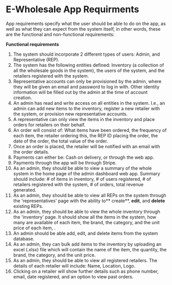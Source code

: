 # E-Wholesale App Requirments

App requirements specify what the user should be able to do on the app, as well as what they can expect from the system itself, in other words, these are the functional and non-functional requirements:

**Functional requirements**

1. The system should incorporate 2 different types of users: Admin, and Representative (REP).
2. The system has the following entities defined: Inventory (a collection of all the wholesale goods in the system), the users of the system, and the retailers registered with the system.
3. Representative accounts can only be provisioned by the admin, where they will be given an email and password to log in with. Other identity information will be filled out by the admin at the time of account creation.
4. An admin has read and write access on all entities in the system. I.e., an admin can add new items to the inventory, register a new retailer with the system, or provision new representative accounts.
5. A representative can only view the items in the inventory and place orders for retailers on their behalf.
6. An order will consist of: What items have been ordered, the frequency of each item, the retailer ordering this, the REP ID placing the order, the date of the order, the total value of the order.
7. Once an order is placed, the retailer will be notified with an email with the order details.
8. Payments can either be: Cash on delivery, or through the web app.
9. Payments through the app will be through Stripe. 
10. As an admin, they should be able to view a summary of the whole system in the home page of the admin dashboard web app. Summary should include: # of items in inventory, # of users registered, # of retailers registered with the system, # of orders, total revenue generated.
11. As an admin, they should be able to view all REPs on the system through the 'representatives' page with the ability to** create**, **edit**, and **delete** existing REPs.
12. As an admin, they should be able to view the whole inventory through the 'inventory' page. It should show all the items in the system, how many are available of each item, the brand, the category, and the unit price of each item, .
13. An admin should be able add, edit, and delete items from the system database.
14. As an admin, they can bulk add items to the inventory by uploading an excel (.xlsx) file which will contain the name of the item, the quantity, the brand, the category, and the unit price. 
15. As an admin, they should be able to view all registered retailers. The details of each retailer will include: Name, Location, Logo.
16. Clicking on a retailer will show further details such as phone number, email, date registered, and an option to view past orders.
﻿ 



